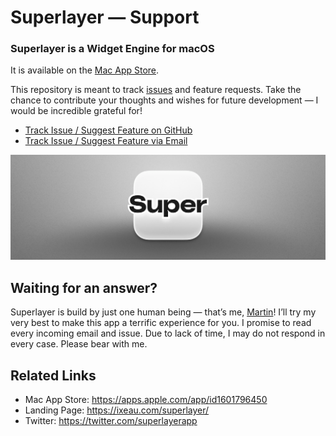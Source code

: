 # Superlayer — Support

### Superlayer is a Widget Engine for macOS

It is available on the [Mac App Store](https://apps.apple.com/app/id1601796450).

This repository is meant to track [issues](https://github.com/martinlexow/superlayer-support/issues) and feature requests. Take the chance to contribute your thoughts and wishes for future development — I would be incredible grateful for!

- [Track Issue / Suggest Feature on GitHub](https://github.com/martinlexow/superlayer-support/issues)
- [Track Issue / Suggest Feature via Email](mailto:support@superlayer.app)

![](superlayer-header.png)

## Waiting for an answer?
Superlayer is build by just one human being — that’s me, [Martin](https://twitter.com/martinlexow)! I’ll try my very best to make this app a terrific experience for you. I promise to read every incoming email and issue. Due to lack of time, I may do not respond in every case. Please bear with me.

## Related Links

- Mac App Store: https://apps.apple.com/app/id1601796450
- Landing Page: https://ixeau.com/superlayer/
- Twitter: https://twitter.com/superlayerapp
